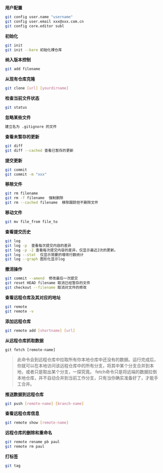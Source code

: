 **用户配置**
```sh
git config user.name "username"
git config user.email xxx@xxx.com.cn
git config core.editor subl
```

**初始化**
```sh
git init
git init --bare 初始化裸仓库
```

**纳入版本控制**
```sh
git add filename
```

**从现有仓库克隆**
```sh
git clone [url] [yourdirname]
```

**检查当前文件状态**
```sh
git status
```

**忽略某些文件**
```sh
建立名为 .gitignore 的文件
```

**查看未暂存的更新**
```sh
git diff
git diff --cached 查看已暂存的更新
```

**提交更新**
```sh
git commit
git commit -m "xxx"
```

**移除文件**
```sh
git rm filename
git rm -f filename  强制删除
git rm --cached filename  移除跟踪但不删除文件
```

**移动文件**
```sh
git mv file_from file_to
```

**查看提交历史**
```sh
git log
git log -p  查看每次提交内容的差异
git log -p -2 查看每次提交内容的差异，仅显示最近2次的更新。
git log --stat  仅显示简要的增改行数统计
git log --graph 图形化显示log
```

**撤消操作**
```sh
git commit --amend  修改最后一次提交
git reset HEAD filename 取消已经暂存的文件
git checkout --filename 取消对文件的修改
```

**查看远程仓库及其对应的地址**
```sh
git remote
git remote -v
```

**添加远程仓库**
```sh
git remote add [shortname] [url]
```

**从远程仓库抓取数据**
```
git fetch [remote-name]
```
> 此命令会到远程仓库中拉取所有你本地仓库中还没有的数据。运行完成后，你就可以在本地访问该远程仓库中的所有分支，将其中某个分支合并到本地，或者只是取出某个分支，一探究竟。
fetch命令只是将远端的数据拉倒本地仓库，并不自动合并到当前工作分支，只有当你确实准备好了，才能手工合并。

**推送数据到远程仓库**
```sh
git push [remote-name] [branch-name]
```

**查看远程仓库信息**
```sh
git remote show [remote-name]
```

**远程仓库的删除和重命名**
```sh
git remote rename pb paul
git remote rm paul
```

**打标签**
```sh
git tag
```